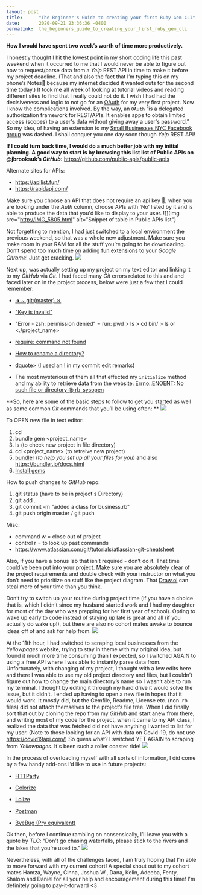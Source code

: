 ```yaml
---
layout: post
title:      "The Beginner's Guide to creating your first Ruby Gem CLI"
date:       2020-09-21 23:36:36 -0400
permalink:  the_beginners_guide_to_creating_your_first_ruby_gem_cli
---
```


**How I would have spent two week’s worth of time more productively.**

I honestly thought I hit the lowest point in my short coding life this past weekend when it occurred to me that I would never be able to figure out how to request/parse data from a *Yelp* REST API in time to make it before my project deadline. (That and also the fact that I’m typing this on my phone’s Notes📝 because my internet decided it wanted outs for the second time today.) It took me all week of looking at tutorial videos and reading different sites to find that I really could not do it. I wish I had had the decisiveness and logic to not go for an [OAuth](http://http://developer.okta.com/blog/2017/06/21/what-the-heck-is-oauth) for my very first project. Now I know the complications involved. By the way, an `OAuth` “is a delegated authorization framework for REST/APIs. It enables apps to obtain limited access (scopes) to a user's data without giving away a user's password.” So my idea, of having an extension to my [Small Businesses NYC Facebook group](http://http://http://http://.facebook.com/groups/246948743086053?tsid=0.661418698951614&source=result) was dashed. I shall conquer you one day soon though *Yelp* REST API!


**If I could turn back time, I would do a much better job with my initial planning. A good way to start is by browsing this list list of Public APIs on @jbrooksuk’s *GitHub*:**
https://github.com/public-apis/public-apis

Alternate sites for APIs:
* https://apilist.fun/
* https://rapidapi.com/

Make sure you choose an API that does not require an api key 🔑, when you are looking under the *Auth* column, choose APIs with ‘No’ listed by it and is able to produce the data that you'd like to display to your user. 
![](img src="http://IMG_5805.html" alt="Snippet of table in Public APIs list")

Not forgetting to mention, I had just switched to a local environment the previous weekend, so that was a whole new adjustment. Make sure you make room in your RAM for all the stuff you’re going to be downloading. Don’t spend too much time on adding [fun extensions](http://https://chrome.google.com/webstore/detail/dark-reader/eimadpbcbfnmbkopoojfekhnkhdbieeh?hl=en-US) to your *Google Chrome*! Just get cracking. 
![](https://media.giphy.com/media/xtqmnfnCkn1TNTtXzQ/giphy.gif)

Next up, was actually setting up my project on my text editor and linking it to my *GitHub* via *Git*. I had faced many *Git* errors related to this and and faced later on in the project process, below were just a few that I could remember: 

* [➜  ~ git:(master) ✗](http://https://stackoverflow.com/questions/25351213/my-shell-prompt-looks-like-this-gitmaster-how-can-i-get-my-normal-pro) 

* ["Key is invalid"](http://https://stackoverflow.com/questions/10476360/key-is-invalid-message-on-github)

* "Error - zsh: permission denied" = run: pwd > ls > cd bin/ > ls or <./project_name> 

* [require: command not found](http://https://stackoverflow.com/questions/18214409/require-command-not-found) 

* [How to rename a directory?](http://https://stackoverflow.com/questions/6738913/how-to-rename-a-directory) 

* [dquote>](http://https://stackoverflow.com/questions/15773278/dquote-result-of-a-execution-a-program-in-linux-shell) (I used an ! in my commit edit remarks) 

* The most mysterious of them all that effected my `initialize` method and my ability to retrieve data from the website: [Errno::ENOENT: No such file or directory @ rb_sysopen](http://https://stackoverflow.com/questions/43445995/errnoenoent-no-such-file-or-directory-rb-sysopen?noredirect=1&lq=1)


**So, here are some of the basic steps to follow to get you started as well as some common *Git* commands that you’ll be using often: **
![](https://media.giphy.com/media/TgV7fAvYIZMHOed0Rg/giphy.gif)

To OPEN new file in text editor: 
1. cd
2. bundle gem <project_name>
3. ls (to check new project in file directory)
4. cd <project_name> (to retreive new project)
5. [bundler](http://http://railscasts.com/episodes/201-bundler-revised) (*to help you set up all your files for you*) and also https://bundler.io/docs.html 
6. [Install gems](http://https://bundler.io/guides/git.html)


How to push changes to *GitHub* repo:
1. git status (have to be in project's Directory)
2. git add . 
3. git commit -m "added a class for business.rb" 
4. git push origin master / git push 

Misc:
* command w = close out of project
* control r = to look up past commands 
* https://www.atlassian.com/git/tutorials/atlassian-git-cheatsheet


Also, if you have a bonus lab that isn’t required - don’t do it. That time could’ve been put into your project. Make sure you are absolutely clear of the project requirements and double check with your instructor on what you don’t need to prioritize on stuff like the project diagram. That [Draw.oi](http://https://app.diagrams.net) can steal more of your time than you think.

Don’t try to switch up your routine during project time (if you have a choice that is, which I didn’t since my husband started work and I had my daughter for most of the day who was prepping for her first year of school). Opting to wake up early to code instead of staying up late is great and all (if you actually do wake up!), but there are also no cohort mates awake to bounce ideas off of and ask for help from.
![](https://media.giphy.com/media/ZLxRWG0vhzpiE/giphy.gif)

At the 11th hour, I had switched to scraping local businesses from the *Yellowpages* website, trying to stay in theme with my original idea, but found it much more time consuming than I expected, so I switched AGAIN to using a free API where I was able to instantly parse data from. Unfortunately, with changing of my project, I thought with a few edits here and there I was able to use my old project directory and files, but I couldn’t figure out how to change the main directory’s name so I wasn’t able to run my terminal. I thought by editing it through my hard drive it would solve the issue, but it didn’t. I ended up having to open a new file in hopes that it would work. It mostly did, but the Gemfile, Readme, License etc. (non .rb files) did not attach themselves to the project’s file tree. When I did finally sort that out by cloning the repo from my *GitHub* and start anew from there, and writing most of my code for the project, when it came to my API class, I realized the data that was fetched did not have anything I wanted to list for my user. (Note to those looking for an API with data on Covid-19, do not use https://covid19api.com/) So guess what? I switched YET AGAIN to scraping from *Yellowpages*. It's been such a roller coaster ride! 
![](https://media.giphy.com/media/oZwVVO5EpYImc/giphy.gif)

In the process of overloading myself with all sorts of information, I did come by a few handy add-ons I’d like to use in future projects:

* [HTTParty](http://www.rubyinside.com/httparty-web-api-rest-service-consumption-from-ruby-class-981.html#:~:text=HTTParty%20is%20a%20new%20Ruby,can%20retrieve%20data%20over%20HTTP.)

* [Colorize](http://rubygems.org/gems/colorize/versions/0.8.1)

* [Lolize](http://https://rubygems.org/gems/lolize/versions/0.0.3)

* [Postman](http://https://web.postman.co/build/workspace/e5e43c7f-24c9-4f99-8994-a3a3e72da0c2)

* [ByeBug (Pry equivalent)](http://https://rubygems.org/gems/byebug/versions/9.0.6)  

Ok then, before I continue rambling on nonsensically, I’ll leave you with a quote by *TLC*:
“Don’t go chasing waterfalls, please stick to the rivers and the lakes that you’re used to.”
![](https://media.giphy.com/media/gmxLyCyh6xrR6/giphy.gif)

Nevertheless, with all of the challenges faced, I am truly hoping that I’m able to move forward with my current cohort! A special shout out to my cohort mates Hamza, Wayne, Cinna, Joshua W., Dana, Kelin, Adeeba, Fenty, Shalom and Daniel for all your help and encouragement during this time! I'm definitely going to pay-it-forward <3 



